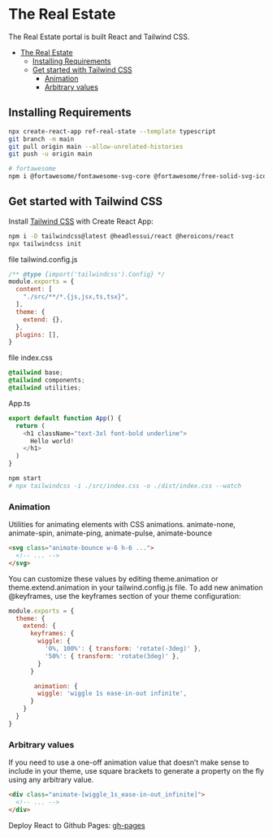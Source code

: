 # The Real Estate
The Real Estate portal is built React and Tailwind CSS.
- [The Real Estate](#the-real-estate)
  - [Installing Requirements](#installing-requirements)
  - [Get started with Tailwind CSS](#get-started-with-tailwind-css)
    - [Animation](#animation)
    - [Arbitrary values](#arbitrary-values)


## Installing Requirements
```bash
npx create-react-app ref-real-state --template typescript
git branch -m main
git pull origin main --allow-unrelated-histories
git push -u origin main

# fortawesome
npm i @fortawesome/fontawesome-svg-core @fortawesome/free-solid-svg-icons @fortawesome/free-brands-svg-icons @fortawesome/react-fontawesome

```
## Get started with Tailwind CSS
Install [Tailwind CSS](https://tailwindcss.com/docs/guides/create-react-app) with Create React App:
```bash
npm i -D tailwindcss@latest @headlessui/react @heroicons/react 
npx tailwindcss init

```
file tailwind.config.js
```javascript
/** @type {import('tailwindcss').Config} */
module.exports = {
  content: [
    "./src/**/*.{js,jsx,ts,tsx}",
  ],
  theme: {
    extend: {},
  },
  plugins: [],
}
```

file index.css
```css
@tailwind base;
@tailwind components;
@tailwind utilities;
```
App.ts
```js
export default function App() {
  return (
    <h1 className="text-3xl font-bold underline">
      Hello world!
    </h1>
  )
}
```

```bash
npm start
# npx tailwindcss -i ./src/index.css -o ./dist/index.css --watch
```
### Animation
Utilities for animating elements with CSS animations.
animate-none, animate-spin, animate-ping, animate-pulse, animate-bounce
```html
<svg class="animate-bounce w-6 h-6 ...">
  <!-- ... -->
</svg>
```
You can customize these values by editing theme.animation or theme.extend.animation in your tailwind.config.js file.
To add new animation @keyframes, use the keyframes section of your theme configuration:

```javascript
module.exports = {
  theme: {
    extend: {
      keyframes: {
        wiggle: {
          '0%, 100%': { transform: 'rotate(-3deg)' },
          '50%': { transform: 'rotate(3deg)' },
        }
      }

       animation: {
        wiggle: 'wiggle 1s ease-in-out infinite',
      }
    }
  }
}
```
### Arbitrary values
If you need to use a one-off animation value that doesn’t make sense to include in your theme, use square brackets to generate a property on the fly using any arbitrary value.
```html
<div class="animate-[wiggle_1s_ease-in-out_infinite]">
  <!-- ... -->
</div>
```


Deploy React to Github Pages: [gh-pages](https://github.com/mehradi-github/ref-landingpage-photography#deploy-react-to-github-pages)